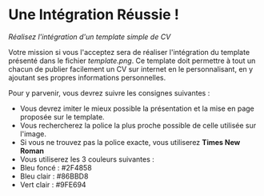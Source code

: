 # Une Intégration Réussie !
_Réalisez l'intégration d'un template simple de CV_

Votre mission si vous l'acceptez sera de réaliser l'intégration du template présenté dans le fichier _template.png_.
Ce template doit permettre à tout un chacun de publier facilement un CV sur internet en le personnalisant, en y ajoutant ses propres informations personnelles.

Pour y parvenir, vous devrez suivre les consignes suivantes :
* Vous devrez imiter le mieux possible la présentation et la mise en page proposée sur le template.
* Vous rechercherez la police la plus proche possible de celle utilisée sur l'image.
* Si vous ne trouvez pas la police exacte, vous utiliserez **Times New Roman**
* Vous utiliserez les 3 couleurs suivantes :
 * Bleu foncé : #2F4858
 * Bleu clair : #86BBD8
 * Vert clair : #9FE694
